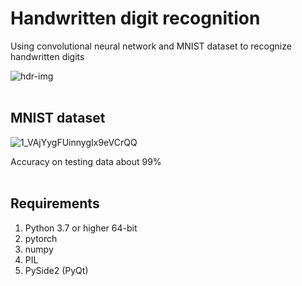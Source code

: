 # Handwritten digit recognition
Using convolutional neural network and MNIST dataset to recognize handwritten digits

![hdr-img](https://user-images.githubusercontent.com/54076398/74993823-8727c680-544c-11ea-96d4-c656e70c54b3.jpg) 
</br></br>

## MNIST dataset
![1_VAjYygFUinnygIx9eVCrQQ](https://user-images.githubusercontent.com/54076398/74888444-3ba6e700-537e-11ea-97ec-f46c84f3f317.png) 

Accuracy on testing data about 99%
</br></br>

## Requirements
1. Python 3.7 or higher 64-bit
2. pytorch
3. numpy
4. PIL
5. PySide2 (PyQt)
<br /><br />
